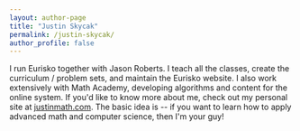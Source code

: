 ```yaml
---
layout: author-page
title: "Justin Skycak"
permalink: /justin-skycak/
author_profile: false
---
```


I run Eurisko together with Jason Roberts. I teach all the classes, create the curriculum / problem sets, and maintain the Eurisko website. I also work extensively with Math Academy, developing algorithms and content for the online system. If you'd like to know more about me, check out my personal site at <a class="body" target="_blank" href="http://www.justinmath.com/">justinmath.com</a>. The basic idea is -- if you want to learn how to apply advanced math and computer science, then I'm your guy!
</font>
